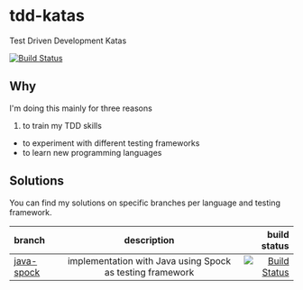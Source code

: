 # tdd-katas
Test Driven Development Katas

[![Build Status](https://travis-ci.org/bschramke/tdd-katas.svg?branch=java-spock)](https://travis-ci.org/bschramke/tdd-katas)

## Why
I'm doing this mainly for three reasons

1. to train my TDD skills
- to experiment with different testing frameworks
- to learn new programming languages

## Solutions
You can find my solutions on specific branches per language and testing framework.

| branch | description | build status |
| :--- | :---: | ---: |
| [java-spock](https://github.com/bschramke/tdd-katas/tree/java-spock) | implementation with Java using Spock as testing framework| [![Build Status](https://travis-ci.org/bschramke/tdd-katas.svg?branch=java-spock)](https://travis-ci.org/bschramke/tdd-katas)    |